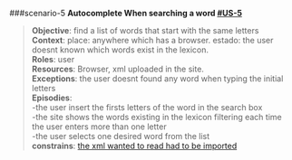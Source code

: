 ###scenario-5
**Autocomplete When searching a word [#US-5](user-stories-lexico-visualizator.md#us-5)**  

> **Objective**: find a list of words that start with the same letters  
> **Context**: place: anywhere which has a browser. estado: the user doesnt known which words exist in the lexicon.  
> **Roles**:  user  
> **Resources**: Browser, xml uploaded in the site.  
> **Exceptions**: the user doesnt found any word when typing the initial letters  
> **Episodies**:  
>  -the user insert the firsts letters of the word in the search box  
>  -the site shows the words existing in the lexicon filtering each time the user enters more than one letter  
>  -the user selects one desired word from the list  
> **constrains**: [the xml wanted to read had to be imported](user-stories-lexico-visualizator.md#scenario-2)  
